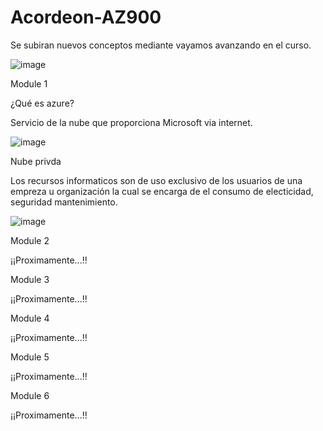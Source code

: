 # Acordeon-AZ900

Se subiran nuevos conceptos mediante vayamos avanzando en el curso.

![image](https://user-images.githubusercontent.com/83837155/125176919-2b72f000-e19d-11eb-8f9f-c239aeefdef1.png)

Module 1

¿Qué es azure?

Servicio de la nube que proporciona Microsoft via internet.

![image](https://user-images.githubusercontent.com/83837155/125176984-dedbe480-e19d-11eb-8556-b98ba02783f0.png)

Nube privda

Los recursos informaticos son de uso exclusivo de los usuarios de una empreza u organización la cual se encarga de el consumo de electicidad, seguridad mantenimiento.

![image](https://user-images.githubusercontent.com/83837155/125177375-cd480c00-e1a0-11eb-953f-51dd6d362434.png)

Module 2

¡¡Proximamente...!!

Module 3

¡¡Proximamente...!!

Module 4

¡¡Proximamente...!!

Module 5 

¡¡Proximamente...!!

Module 6

¡¡Proximamente...!!
